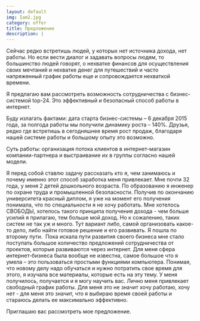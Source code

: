 ```yaml
---
layout: default
img: Iam2.jpg
category: offer
title: Предложение
description: |
---
```

Сейчас редко встретишь людей, у которых нет источника дохода, нет работы. Но если вести диалог и задавать вопросы людям, то большинство людей говорят, о нехватке финансов для осуществления своих мечтаний и нехватке денег для путешествий и часто напряженный график работы еще и сопровождается нехваткой времени.

Я предлагаю вам рассмотреть возможность сотрудничества с бизнес-системой top-24. Это эффективный и безопасный способ работы в интернет.

Буду излагать фактами: дата старта бизнес-системы – 6 декабря 2015 года, за полгода работы мы получили динамику роста – 140%. Друзья, редко где встретишь в сегодняшнее время рост продаж, благодаря нашей системе работы и большому опыту это возможно.

Суть работы: организация потока клиентов в интернет-магазин компании-партнера и выстраивание их в группы согласно нашей модели.

Я перед собой ставлю задачу рассказать кто я, чем занимаюсь и почему именно этот способ заработка меня привлекает. Мне почти 32 года, у меня 2 детей дошкольного возраста. По образованию я инженер по охране труда и промышленной безопасности. Получив по окончанию университета красный диплом, я уже на момент его получения понимала, что по специальности я не хочу работать. Мне хотелось СВОБОДЫ, хотелось такого принципа получения дохода - чем больше усилий я прилагаю, тем больше мой доход. Но к сожалению, таких систем не так уж и много. Тут вариант либо, самой организовать какое-то дело, либо найти готовое решение и его развивать. Я пошла по второму пути.  Пока искала пути развития своего бизнеса мне стало поступать большое количество предложений сотрудничества от проектов, которые развиваются через интернет. Для меня сфера интернет-бизнеса была вообще не известна, самое большое что я умела – это пользоваться простыми функциями компьютера. Понимая, что новому делу надо обучаться и нужно потратить свое время для этого, я изучала все материалы, которые есть на эту тему. У меня получилось, получается и я могу научить вас. Лично меня привлекает свободный график работы. Для меня это не значит хочу работаю, хочу нет - для меня это значит, что я выбираю время своей работы и стараюсь делать ее максимально эффективно.

Приглашаю вас рассмотреть мое предложение.
